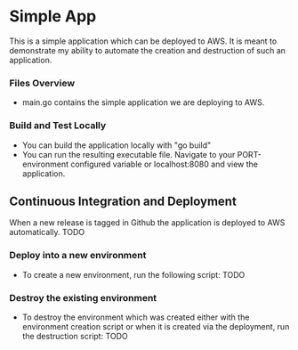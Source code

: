 # Simple App
This is a simple application which can be deployed to AWS. It is meant to demonstrate my ability to automate the creation and destruction of such an application.

### Files Overview
* main.go contains the simple application we are deploying to AWS.

### Build and Test Locally
* You can build the application locally with "go build"
* You can run the resulting executable file. Navigate to your PORT-environment configured variable or localhost:8080 and view the application.

## Continuous Integration and Deployment
When a new release is tagged in Github the application is deployed to AWS automatically. TODO

### Deploy into a new environment
* To create a new environment, run the following script: TODO

### Destroy the existing environment
* To destroy the environment which was created either with the environment creation script or when it is created via the
deployment, run the destruction script: TODO
